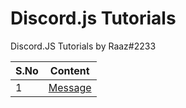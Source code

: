 # Discord.js Tutorials
Discord.JS Tutorials by Raaz#2233

S.No   | Content
------ | ------
1      | [Message](https://github.com/chethanyadav456/Discord.js-v13-Tutorial/tree/main/message)
